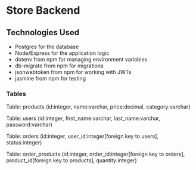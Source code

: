 # Store Backend

## Technologies Used

- Postgres for the database
- Node/Express for the application logic
- dotenv from npm for managing environment variables
- db-migrate from npm for migrations
- jsonwebtoken from npm for working with JWTs
- jasmine from npm for testing

### Tables

Table: products (id:integer, name:varchar, price:decimal, category:varchar)

Table: users (id:integer, first_name:varchar, last_name:varchar, password:varchar)

Table: orders (id:integer, user_id:integer[foreign key to users], status:integer)

Table: order_products (id:integer, order_id:integer[foreign key to orders], product_id[foreign key to products], quantity:integer)
